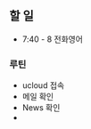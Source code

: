 ## 할 일
- 7:40 - 8 전화영어

### 루틴
- ucloud 접속
- 메일 확인
- News 확인
- 
<!--stackedit_data:
eyJoaXN0b3J5IjpbMTM5NTUzNTIzOF19
-->